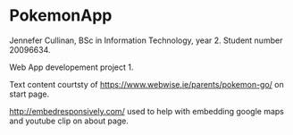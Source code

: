 # PokemonApp

Jennefer Cullinan, BSc in Information Technology, year 2.
Student number 20096634.

Web App developement project 1. 

Text content courtsty of https://www.webwise.ie/parents/pokemon-go/ on start page. 

http://embedresponsively.com/ used to help with embedding google maps and youtube clip on about page. 






